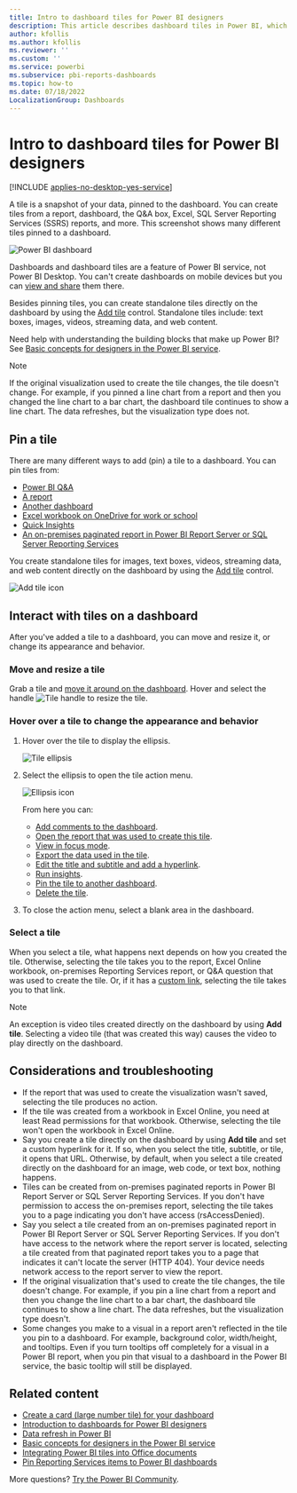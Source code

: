 ```yaml
---
title: Intro to dashboard tiles for Power BI designers
description: This article describes dashboard tiles in Power BI, which includes tiles that are created from a report, dashboard, the Q&A box, Excel, SQL Server Reporting Services (SSRS) reports, and more.
author: kfollis
ms.author: kfollis
ms.reviewer: ''
ms.custom: ''
ms.service: powerbi
ms.subservice: pbi-reports-dashboards
ms.topic: how-to
ms.date: 07/18/2022
LocalizationGroup: Dashboards
---
```

# Intro to dashboard tiles for Power BI designers

[!INCLUDE [applies-no-desktop-yes-service](../includes/applies-no-desktop-yes-service.md)]

A tile is a snapshot of your data, pinned to the dashboard. You can create tiles from a report, dashboard, the Q&A box, Excel, SQL Server Reporting Services (SSRS) reports, and more.  This screenshot shows many different tiles pinned to a dashboard.

![Power BI dashboard](media/service-dashboard-tiles/power-bi-dashboard.png)

Dashboards and dashboard tiles are a feature of Power BI service, not Power BI Desktop. You can't create dashboards on mobile devices but you can [view and share](../consumer/mobile/mobile-apps-view-dashboard.md) them there.

Besides pinning tiles, you can create standalone tiles directly on the dashboard by using the [Add tile](service-dashboard-add-widget.md) control. Standalone tiles include: text boxes, images, videos, streaming data, and web content.

Need help with understanding the building blocks that make up Power BI? See [Basic concepts for designers in the Power BI service](../fundamentals/service-basic-concepts.md).

> [!NOTE]
> If the original visualization used to create the tile changes, the tile doesn't change.  For example, if you pinned a line chart from a report and then you changed the line chart to a bar chart, the dashboard tile continues to show a line chart. The data refreshes, but the visualization type does not.
> 
> 

## Pin a tile
There are many different ways to add (pin) a tile to a dashboard. You can pin tiles from:

* [Power BI Q&A](service-dashboard-pin-tile-from-q-and-a.md)
* [A report](service-dashboard-create.md)
* [Another dashboard](service-pin-tile-to-another-dashboard.md)
* [Excel workbook on OneDrive for work or school](service-dashboard-pin-tile-from-excel.md)
* [Quick Insights](service-insights.md)
* [An on-premises paginated report in Power BI Report Server or SQL Server Reporting Services](/sql/reporting-services/pin-reporting-services-items-to-power-bi-dashboards)

You create standalone tiles for images, text boxes, videos, streaming data, and web content directly on the dashboard by using the [Add tile](service-dashboard-add-widget.md) control.

  ![Add tile icon](media/service-dashboard-tiles/add_widgetnew.png)

## Interact with tiles on a dashboard
After you've added a tile to a dashboard, you can move and resize it, or change its appearance and behavior.

### Move and resize a tile
Grab a tile and [move it around on the dashboard](service-dashboard-edit-tile.md). Hover and select the handle ![Tile handle](media/service-dashboard-tiles/resize-handle.jpg) to resize the tile.

### Hover over a tile to change the appearance and behavior
1. Hover over the tile to display the ellipsis.
   
    ![Tile ellipsis](media/service-dashboard-tiles/ellipses_new.png)
2. Select the ellipsis to open the tile action menu.
   
    ![Ellipsis icon](media/service-dashboard-tiles/power-bi-tile-menu.png)
   
    From here you can:
   
     * [Add comments to the dashboard](../consumer/end-user-comment.md).
     * [Open the report that was used to create this tile](../consumer/end-user-reports.md).  
     * [View in focus mode](../consumer/end-user-focus.md).   
     * [Export the data used in the tile](../visuals/power-bi-visualization-export-data.md).
     * [Edit the title and subtitle and add a hyperlink](service-dashboard-edit-tile.md). 
     * [Run insights](service-insights.md). 
     * [Pin the tile to another dashboard](service-pin-tile-to-another-dashboard.md).
     * [Delete the tile](service-dashboard-edit-tile.md).

3. To close the action menu, select a blank area in the dashboard.

### Select a tile
When you select a tile, what happens next depends on how you created the tile. Otherwise, selecting the tile takes you to the report, Excel Online workbook, on-premises Reporting Services report, or Q&A question that was used to create the tile. Or, if it has a [custom link](service-dashboard-edit-tile.md), selecting the tile takes you to that link.

> [!NOTE]
> An exception is video tiles created directly on the dashboard by using **Add tile**. Selecting a video tile (that was created this way) causes the video to play directly on the dashboard.   
> 
> 

## Considerations and troubleshooting

* If the report that was used to create the visualization wasn't saved, selecting the tile produces no action.
* If the tile was created from a workbook in Excel Online, you need at least Read permissions for that workbook. Otherwise, selecting the tile won't open the workbook in Excel Online.
* Say you create a tile directly on the dashboard by using **Add tile** and set a custom hyperlink for it. If so, when you select the title, subtitle, or tile, it opens that URL. Otherwise, by default, when you select a tile created directly on the dashboard for an image, web code, or text box, nothing happens.
* Tiles can be created from on-premises paginated reports in Power BI Report Server or SQL Server Reporting Services. If you don't have permission to access the on-premises report, selecting the tile takes you to a page indicating you don't have access (rsAccessDenied).
* Say you select a tile created from an on-premises paginated report in Power BI Report Server or SQL Server Reporting Services. If you don't have access to the network where the report server is located, selecting a tile created from that paginated report takes you to a page that indicates it can't locate the server (HTTP 404). Your device needs network access to the report server to view the report.
* If the original visualization that's used to create the tile changes, the tile doesn't change. For example, if you pin a line chart from a report and then you change the line chart to a bar chart, the dashboard tile continues to show a line chart. The data refreshes, but the visualization type doesn't.
* Some changes you make to a visual in a report aren't reflected in the tile you pin to a dashboard. For example, background color, width/height, and tooltips. Even if you turn tooltips off completely for a visual in a Power BI report, when you pin that visual to a dashboard in the Power BI service, the basic tooltip will still be displayed.

## Related content

- [Create a card (large number tile) for your dashboard](../visuals/power-bi-visualization-card.md)
- [Introduction to dashboards for Power BI designers](service-dashboards.md)  
- [Data refresh in Power BI](../connect-data/refresh-data.md)
- [Basic concepts for designers in the Power BI service](../fundamentals/service-basic-concepts.md)
- [Integrating Power BI tiles into Office documents](https://powerbi.microsoft.com/blog/integrating-power-bi-tiles-into-office-documents/)
- [Pin Reporting Services items to Power BI dashboards](/sql/reporting-services/pin-reporting-services-items-to-power-bi-dashboards)

More questions? [Try the Power BI Community](https://community.powerbi.com/).
